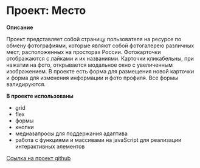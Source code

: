 # Проект: Место

**Описание**

Проект представляет собой страницу пользователя на ресурсе по обмену фотографиями, которые являют собой фотогалерею различных мест, расположенных на просторах России. Фотокарточки отображаются с лайками и их названиями. Карточки кликабельны, при нажатии на фото, открывается модальное окно с увеличенным изображением. В проекте есть форма для размещения новой карточки и форма для изменения информации и фото профиля. Все формы валидируются.

**В проекте использованы**
* grid
* flex
* формы
* кнопки
* медиазапросы для поддержания адаптива
* работа с функциями и массивами на javaScript для реализации интерактивных элементов

[Ссылка на проект github](https://anastasia-bazaeva.github.io/mesto-project/)